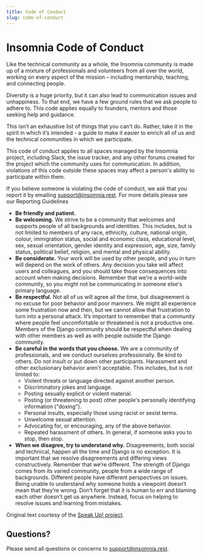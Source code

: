 ```yaml
---
title: Code of Conduct
slug: code-of-conduct
---
```


# Insomnia Code of Conduct

Like the technical community as a whole, the Insomnia community is made up of a mixture 
of professionals and volunteers from all over the world, working on every aspect of the 
mission – including mentorship, teaching, and connecting people.

Diversity is a huge priority, but it can also lead to communication issues and 
unhappiness. To that end, we have a few ground rules that we ask people to adhere to. This 
code applies equally to founders, mentors and those seeking help and guidance.

This isn’t an exhaustive list of things that you can’t do. Rather, take it in the spirit 
in which it’s intended - a guide to make it easier to enrich all of us and the technical 
communities in which we participate.

This code of conduct applies to all spaces managed by the Insomnia project, including Slack, 
the issue tracker, and any other forums created for the project which the community uses 
for communication. In addition, violations of this code outside these spaces may affect 
a person's ability to participate within them.

If you believe someone is violating the code of conduct, we ask that you report it by 
emailing [support@insomnia.rest](mailto:support@insomnia.rest). For more details 
please see our Reporting Guidelines

- **Be friendly and patient.**
- **Be welcoming.** We strive to be a community that welcomes and supports people of all 
  backgrounds and identities. This includes, but is not limited to members of any race, 
  ethnicity, culture, national origin, colour, immigration status, social and economic 
  class, educational level, sex, sexual orientation, gender identity and expression, age, 
  size, family status, political belief, religion, and mental and physical ability.
- **Be considerate.** Your work will be used by other people, and you in turn will 
  depend on the work of others. Any decision you take will affect users and colleagues, 
  and you should take those consequences into account when making decisions. Remember 
  that we're a world-wide community, so you might not be communicating in someone 
  else's primary language.
- **Be respectful.** Not all of us will agree all the time, but disagreement is no 
  excuse for poor behavior and poor manners. We might all experience some frustration 
  now and then, but we cannot allow that frustration to turn into a personal attack. 
  It’s important to remember that a community where people feel uncomfortable or 
  threatened is not a productive one. Members of the Django community should be respectful 
  when dealing with other members as well as with people outside the Django community.
- **Be careful in the words that you choose.** We are a community of professionals, 
  and we conduct ourselves professionally. Be kind to others. Do not insult or put 
  down other participants. Harassment and other exclusionary behavior aren't acceptable. 
  This includes, but is not limited to:
  - Violent threats or language directed against another person.
  - Discriminatory jokes and language.
  - Posting sexually explicit or violent material.
  - Posting (or threatening to post) other people's personally identifying information ("doxing").
  - Personal insults, especially those using racist or sexist terms.
  - Unwelcome sexual attention.
  - Advocating for, or encouraging, any of the above behavior.
  - Repeated harassment of others. In general, if someone asks you to stop, then stop.
- **When we disagree, try to understand why.** Disagreements, both social and technical, 
happen all the time and Django is no exception. It is important that we resolve 
disagreements and differing views constructively. Remember that we’re different. The 
strength of Django comes from its varied community, people from a wide range of backgrounds. 
Different people have different perspectives on issues. Being unable to understand why 
someone holds a viewpoint doesn’t mean that they’re wrong. Don’t forget that it is human 
to err and blaming each other doesn’t get us anywhere. Instead, focus on helping to resolve 
issues and learning from mistakes.

Original text courtesy of the 
[Speak Up! project](http://web.archive.org/web/20141109123859/http://speakup.io/coc.html).

## Questions?

Please send all questions or concerns to [support@insomnia.rest](mailto:support@insomnia.rest).


